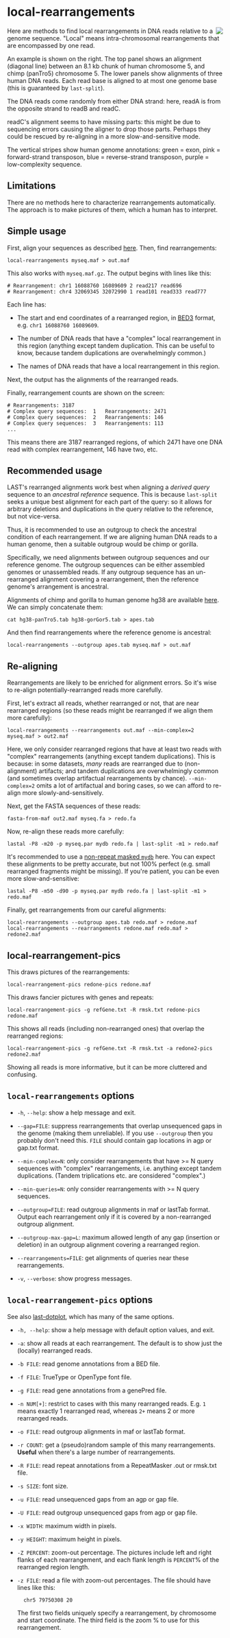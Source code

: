 # local-rearrangements

<img align="right" src="rearrangement.png">

Here are methods to find local rearrangements in DNA reads relative to
a genome sequence.  "Local" means intra-chromosomal rearrangements
that are encompassed by one read.

An example is shown on the right.  The top panel shows an alignment
(diagonal line) between an 8.1 kb chunk of human chromosome 5, and
chimp (panTro5) chromosome 5.  The lower panels show alignments of
three human DNA reads.  Each read base is aligned to at most one
genome base (this is guaranteed by `last-split`).

The DNA reads come randomly from either DNA strand: here, readA is
from the opposite strand to readB and readC.

readC's alignment seems to have missing parts: this might be due to
sequencing errors causing the aligner to drop those parts.  Perhaps
they could be rescued by re-aligning in a more slow-and-sensitive
mode.

The vertical stripes show human genome annotations: green = exon, pink
= forward-strand transposon, blue = reverse-strand transposon, purple
= low-complexity sequence.

## Limitations

There are no methods here to characterize rearrangements
automatically.  The approach is to make pictures of them, which a
human has to interpret.

## Simple usage

First, align your sequences as described
[here](https://github.com/mcfrith/last-rna/blob/master/last-long-reads.md).
Then, find rearrangements:

    local-rearrangements myseq.maf > out.maf

This also works with `myseq.maf.gz`.  The output begins with lines
like this:

    # Rearrangement: chr1 16088760 16089609 2 read217 read696
    # Rearrangement: chr4 32069345 32072990 1 read101 read333 read777

Each line has:

* The start and end coordinates of a rearranged region, in [BED3][]
  format, e.g. `chr1 16088760 16089609`.

* The number of DNA reads that have a "complex" local rearrangement in
  this region (anything except tandem duplication.  This can be useful
  to know, because tandem duplications are overwhelmingly common.)

* The names of DNA reads that have a local rearrangement in this
  region.

[BED3]: https://genome.ucsc.edu/FAQ/FAQformat.html#format1

Next, the output has the alignments of the rearranged reads.

Finally, rearrangement counts are shown on the screen:

    # Rearrangements: 3187
    # Complex query sequences:  1   Rearrangements: 2471
    # Complex query sequences:  2   Rearrangements: 146
    # Complex query sequences:  3   Rearrangements: 113
    ...

This means there are 3187 rearranged regions, of which 2471 have one
DNA read with complex rearrangement, 146 have two, etc.

## Recommended usage

LAST's rearranged alignments work best when aligning a *derived query*
sequence to an *ancestral reference* sequence.  This is because
`last-split` seeks a unique best alignment for each part of the query:
so it allows for arbitrary deletions and duplications in the query
relative to the reference, but not vice-versa.

Thus, it is recommended to use an outgroup to check the ancestral
condition of each rearrangement.  If we are aligning human DNA reads
to a human genome, then a suitable outgroup would be chimp or gorilla.

Specifically, we need alignments between outgroup sequences and our
reference genome.  The outgroup sequences can be either assembled
genomes or unassembled reads.  If any outgroup sequence has an
un-rearranged alignment covering a rearrangement, then the reference
genome's arrangement is ancestral.

Alignments of chimp and gorilla to human genome hg38 are available
[here](https://github.com/mcfrith/last-genome-alignments).  We can
simply concatenate them:

    cat hg38-panTro5.tab hg38-gorGor5.tab > apes.tab

And then find rearrangements where the reference genome is ancestral:

    local-rearrangements --outgroup apes.tab myseq.maf > out.maf

## Re-aligning

Rearrangements are likely to be enriched for alignment errors.  So
it's wise to re-align potentially-rearranged reads more carefully.

First, let's extract all reads, whether rearranged or not, that are
near rearranged regions (so these reads might be rearranged if we
align them more carefully):

    local-rearrangements --rearrangements out.maf --min-complex=2 myseq.maf > out2.maf

Here, we only consider rearranged regions that have at least two reads
with "complex" rearrangements (anything except tandem duplications).
This is because: in some datasets, *many* reads are rearranged due to
(non-alignment) artifacts; and tandem duplications are overwhelmingly
common (and sometimes overlap artifactual rearrangements by chance).
`--min-complex=2` omits a lot of artifactual and boring cases, so we
can afford to re-align more slowly-and-sensitively.

Next, get the FASTA sequences of these reads:

    fasta-from-maf out2.maf myseq.fa > redo.fa

Now, re-align these reads more carefully:

    lastal -P8 -m20 -p myseq.par mydb redo.fa | last-split -m1 > redo.maf

It's recommended to use a [non-repeat masked
`mydb`](https://github.com/mcfrith/last-rna/blob/master/last-long-reads.md)
here.  You can expect these alignments to be pretty accurate, but not
100% perfect (e.g. small rearranged fragments might be missing).  If
you're patient, you can be even more slow-and-sensitive:

    lastal -P8 -m50 -d90 -p myseq.par mydb redo.fa | last-split -m1 > redo.maf

Finally, get rearrangements from our careful alignments:

    local-rearrangements --outgroup apes.tab redo.maf > redone.maf
    local-rearrangements --rearrangements redone.maf redo.maf > redone2.maf

## local-rearrangement-pics

This draws pictures of the rearrangements:

    local-rearrangement-pics redone-pics redone.maf

This draws fancier pictures with genes and repeats:

    local-rearrangement-pics -g refGene.txt -R rmsk.txt redone-pics redone.maf

This shows all reads (including non-rearranged ones) that overlap the
rearranged regions:

    local-rearrangement-pics -g refGene.txt -R rmsk.txt -a redone2-pics redone2.maf

Showing all reads is more informative, but it can be more cluttered
and confusing.

## `local-rearrangements` options

- `-h`, `--help`: show a help message and exit.

- `--gap=FILE`: suppress rearrangements that overlap unsequenced gaps
  in the genome (making them unreliable).  If you use `--outgroup`
  then you probably don't need this.  `FILE` should contain gap
  locations in agp or gap.txt format.

- `--min-complex=N`: only consider rearrangements that have >= N query
  sequences with "complex" rearrangements, i.e. anything except tandem
  duplications.  (Tandem triplications etc. are considered "complex".)

- `--min-queries=N`: only consider rearrangements with >= N query
  sequences.

- `--outgroup=FILE`: read outgroup alignments in maf or lastTab
  format.  Output each rearrangement only if it is covered by a
  non-rearranged outgroup alignment.

- `--outgroup-max-gap=L`: maximum allowed length of any gap (insertion
  or deletion) in an outgroup alignment covering a rearranged region.

- `--rearrangements=FILE`: get alignments of queries near these
  rearrangements.

- `-v`, `--verbose`: show progress messages.

## `local-rearrangement-pics` options

See also [last-dotplot](http://last.cbrc.jp/doc/last-dotplot.html),
which has many of the same options.

- `-h, --help`: show a help message with default option values, and exit.

- `-a`: show all reads at each rearrangement.  The default is to show
  just the (locally) rearranged reads.

- `-b FILE`:    read genome annotations from a BED file.

- `-f FILE`:    TrueType or OpenType font file.

- `-g FILE`:    read gene annotations from a genePred file.

- `-n NUM[+]`: restrict to cases with this many rearranged reads.
  E.g. `1` means exactly 1 rearranged read, whereas `2+` means 2 or
  more rearranged reads.

- `-o FILE`:    read outgroup alignments in maf or lastTab format.

- `-r COUNT`: get a (pseudo)random sample of this many rearrangements.
  **Useful** when there's a large number of rearrangements.

- `-R FILE`: read repeat annotations from a RepeatMasker .out or
  rmsk.txt file.

- `-s SIZE`:    font size.

- `-u FILE`:    read unsequenced gaps from an agp or gap file.

- `-U FILE`:    read outgroup unsequenced gaps from agp or gap file.

- `-x WIDTH`:   maximum width in pixels.

- `-y HEIGHT`:  maximum height in pixels.

- `-Z PERCENT`: zoom-out percentage.  The pictures include left and
  right flanks of each rearrangement, and each flank length is
  `PERCENT`% of the rearranged region length.

- `-z FILE`: read a file with zoom-out percentages.  The file should
  have lines like this:

        chr5 79750308 20

  The first two fields uniquely specify a rearrangement, by chromosome
  and start coordinate.  The third field is the zoom % to use for this
  rearrangement.
